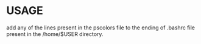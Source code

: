 # USAGE

add any of the lines present in the pscolors file to the ending of .bashrc file present in the /home/$USER directory.
